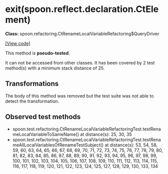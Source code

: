 # exit(spoon.reflect.declaration.CtElement)

**Class:** spoon.refactoring.CtRenameLocalVariableRefactoring$QueryDriver

[[View code]](https://github.com/INRIA/spoon/blob/fd878bc71b73fc1da82356eaa6578f760c70f0de/src/main/java//spoon/refactoring/CtRenameLocalVariableRefactoring.java#L100)

This method is **pseudo-tested**.


It can not be accessed from other classes. 
It has been covered by 2 test method(s) with a minimum stack distance of 25.

## Transformations

The body of this method was removed but the test suite was not able to detect the transformation.



## Observed test methods

* spoon.test.refactoring.CtRenameLocalVariableRefactoringTest.testRenameLocalVariableToSameName() at distance(s): 25, 30, 35
* spoon.test.refactoring.CtRenameLocalVariableRefactoringTest.testRenameAllLocalVariablesOfRenameTestSubject() at distance(s): 53, 54, 58, 59, 60, 63, 64, 65, 66, 67, 68, 69, 70, 71, 72, 73, 74, 75, 76, 77, 78, 79, 80, 81, 82, 83, 84, 85, 86, 87, 88, 89, 90, 91, 92, 93, 94, 95, 96, 97, 98, 99, 100, 101, 102, 103, 104, 105, 106, 107, 108, 109, 110, 111, 112, 113, 114, 115, 116, 117, 118, 119, 120, 121, 122, 123, 124, 125, 127, 128, 129, 130, 133, 134

